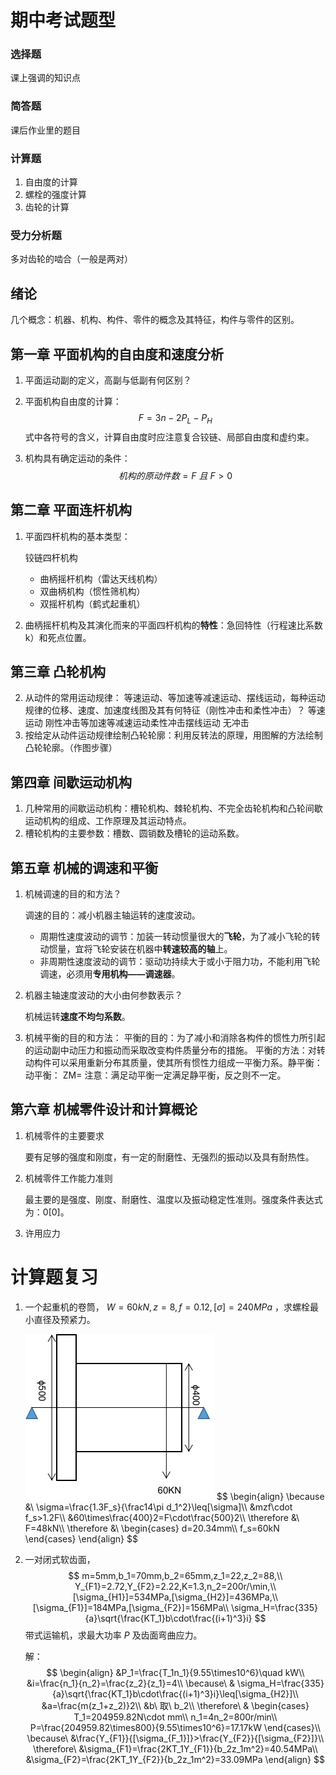 # 期中考试题型

### 选择题

课上强调的知识点

### 简答题

课后作业里的题目

### 计算题

1. 自由度的计算
2. 螺栓的强度计算
3. 齿轮的计算

### 受力分析题

多对齿轮的啮合（一般是两对）

## 绪论

几个概念：机器、机构、构件、零件的概念及其特征，构件与零件的区别。

## 第一章 平面机构的自由度和速度分析

1. 平面运动副的定义，高副与低副有何区别？

2. 平面机构自由度的计算：
   $$
   F =3n-2P_L-P_H
   $$
   式中各符号的含义，计算自由度时应注意复合铰链、局部自由度和虚约束。

3. 机构具有确定运动的条件：
   $$
   机构的原动件数=F\ 且\ F>0
   $$

## 第二章 平面连杆机构

1. 平面四杆机构的基本类型：

   铰链四杆机构

   * 曲柄摇杆机构（雷达天线机构）
   * 双曲柄机构（惯性筛机构）
   * 双摇杆机构（鹤式起重机）

2. 曲柄摇杆机构及其演化而来的平面四杆机构的**特性**：急回特性（行程速比系数k）和死点位置。

## 第三章 凸轮机构

2. 从动件的常用运动规律：
   等速运动、等加速等减速运动、摆线运动，每种运动规律的位移、速度、加速度线图及其有何特征（刚性冲击和柔性冲击）？
   等速运动
   刚性冲击等加速等减速运动柔性冲击摆线运动
   无冲击
3. 按给定从动件运动规律绘制凸轮轮廓：利用反转法的原理，用图解的方法绘制凸轮轮廓。（作图步骤）

## 第四章 间歇运动机构

1. 几种常用的间歇运动机构：槽轮机构、棘轮机构、不完全齿轮机构和凸轮间歇运动机构的组成、工作原理及其运动特点。
2. 槽轮机构的主要参数：槽数、圆销数及槽轮的运动系数。

## 第五章 机械的调速和平衡

1. 机械调速的目的和方法？

   调速的目的：减小机器主轴运转的速度波动。

   * 周期性速度波动的调节：加装一转动惯量很大的**飞轮**，为了减小飞轮的转动惯量，宜将飞轮安装在机器中**转速较高的轴**上。
   * 非周期性速度波动的调节：驱动功持续大于或小于阻力功，不能利用飞轮调速，必须用**专用机构——调速器**。

2. 机器主轴速度波动的大小由何参数表示？

   机械运转**速度不均匀系数**。

3. 机械平衡的目的和方法：
   平衡的目的：为了减小和消除各构件的惯性力所引起的运动副中动压力和振动而采取改变构件质量分布的措施。
   平衡的方法：对转动构件可以采用重新分布其质量，使其所有惯性力组成一平衡力系。静平衡：
   动平衡：
   ZM=
   注意：满足动平衡一定满足静平衡，反之则不一定。

## 第六章 机械零件设计和计算概论

1. 机械零件的主要要求

   要有足够的强度和刚度，有一定的耐磨性、无强烈的振动以及具有耐热性。

2. 机械零件工作能力准则

   最主要的是强度、刚度、耐磨性、温度以及振动稳定性准则。强度条件表达式为：0[0]。

3. 许用应力

# 计算题复习

1. 一个起重机的卷筒， $W=60kN,z=8,f=0.12,[\sigma]=240MPa$ ，求螺栓最小直径及预紧力。

   <img src="期中考试.assets/image-20221122102044447.png" alt="image-20221122102044447"  />
   $$
   \begin{align}
   \because &\ \sigma=\frac{1.3F_s}{\frac14\pi d_1^2}\leq[\sigma]\\
   &mzf\cdot f_s>1.2F\\
   &60\times\frac{400}2=F\cdot\frac{500}2\\
   \therefore &\ F=48kN\\
   \therefore
   &\ \begin{cases}
   d=20.34mm\\
   f_s=60kN
   \end{cases}
   \end{align}
   $$

2. 一对闭式软齿面，  
   $$
   m=5mm,b_1=70mm,b_2=65mm,z_1=22,z_2=88,\\
   Y_{F1}=2.72,Y_{F2}=2.22,K=1.3,n_2=200r/\min,\\ [\sigma_{H1}]=534MPa,[\sigma_{H2}]=436MPa,\\ [\sigma_{F1}]=184MPa,[\sigma_{F2}]=156MPa\\
   \sigma_H=\frac{335}{a}\sqrt{\frac{KT_1}b\cdot\frac{(i+1)^3}i}
   $$
   带式运输机，求最大功率 $P$ 及齿面弯曲应力。

   解：
   $$
   \begin{align}
   &P_1=\frac{T_1n_1}{9.55\times10^6}\quad kW\\
   &i=\frac{n_1}{n_2}=\frac{z_2}{z_1}=4\\
   \because\ & \sigma_H=\frac{335}{a}\sqrt{\frac{KT_1}b\cdot\frac{(i+1)^3}i}\leq[\sigma_{H2}]\\
   &a=\frac{m(z_1+z_2)}2\\
   &b\ 取\ b_2\\
   \therefore\ & 
   	\begin{cases}
   	T_1=204959.82N\cdot mm\\
   	n_1=4n_2=800r/min\\
   	P=\frac{204959.82\times800}{9.55\times10^6}=17.17kW
   	\end{cases}\\
   \because\ &\frac{Y_{F1}}{[\sigma_{F_1}]}>\frac{Y_{F2}}{[\sigma_{F2}]}\\
   \therefore\ &\sigma_{F1}=\frac{2KT_1Y_{F1}}{b_2z_1m^2}=40.54MPa\\
   &\sigma_{F2}=\frac{2KT_1Y_{F2}}{b_2z_1m^2}=33.09MPa
   \end{align}
   $$